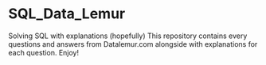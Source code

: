 # SQL_Data_Lemur
Solving SQL with explanations (hopefully)
This repository contains every questions and answers from Datalemur.com alongside with explanations for each question. Enjoy!
